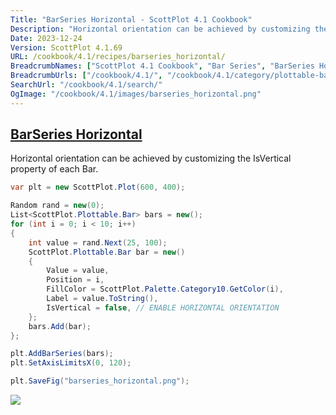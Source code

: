 ```yaml
---
Title: "BarSeries Horizontal - ScottPlot 4.1 Cookbook"
Description: "Horizontal orientation can be achieved by customizing the IsVertical property of each Bar."
Date: 2023-12-24
Version: ScottPlot 4.1.69
URL: /cookbook/4.1/recipes/barseries_horizontal/
BreadcrumbNames: ["ScottPlot 4.1 Cookbook", "Bar Series", "BarSeries Horizontal"]
BreadcrumbUrls: ["/cookbook/4.1/", "/cookbook/4.1/category/plottable-bar-series", "/cookbook/4.1/recipes/barseries_horizontal/"]
SearchUrl: "/cookbook/4.1/search/"
OgImage: "/cookbook/4.1/images/barseries_horizontal.png"
---
```


<h2><a id='barseries-horizontal' href='/cookbook/4.1/recipes/barseries_horizontal/'>BarSeries Horizontal</a></h2>

Horizontal orientation can be achieved by customizing the IsVertical property of each Bar.

```cs
var plt = new ScottPlot.Plot(600, 400);

Random rand = new(0);
List<ScottPlot.Plottable.Bar> bars = new();
for (int i = 0; i < 10; i++)
{
    int value = rand.Next(25, 100);
    ScottPlot.Plottable.Bar bar = new()
    {
        Value = value,
        Position = i,
        FillColor = ScottPlot.Palette.Category10.GetColor(i),
        Label = value.ToString(),
        IsVertical = false, // ENABLE HORIZONTAL ORIENTATION
    };
    bars.Add(bar);
};

plt.AddBarSeries(bars);
plt.SetAxisLimitsX(0, 120);

plt.SaveFig("barseries_horizontal.png");
```

<img src='../../images/barseries_horizontal.png' class='d-block mx-auto my-5' />



